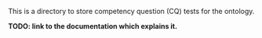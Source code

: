 This is a directory to store competency question (CQ) tests for the ontology. 

**TODO: link to the documentation which explains it.**
